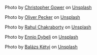 Photo by <a href="https://unsplash.com/@cgower?utm_source=unsplash&utm_medium=referral&utm_content=creditCopyText">Christopher Gower</a> on <a href="https://unsplash.com/s/photos/coding?utm_source=unsplash&utm_medium=referral&utm_content=creditCopyText">Unsplash</a>

Photo by <a href="https://unsplash.com/@ollipexxer?utm_source=unsplash&utm_medium=referral&utm_content=creditCopyText">Oliver Pecker</a> on <a href="https://unsplash.com/s/photos/technology?utm_source=unsplash&utm_medium=referral&utm_content=creditCopyText">Unsplash</a>

Photo by <a href="https://unsplash.com/@hckmstrrahul?utm_source=unsplash&utm_medium=referral&utm_content=creditCopyText">Rahul Chakraborty</a> on <a href="https://unsplash.com/s/photos/technology?utm_source=unsplash&utm_medium=referral&utm_content=creditCopyText">Unsplash</a>

Photo by <a href="https://unsplash.com/@ennio5?utm_source=unsplash&utm_medium=referral&utm_content=creditCopyText">Ennio Dybeli</a> on <a href="https://unsplash.com/s/photos/technology?utm_source=unsplash&utm_medium=referral&utm_content=creditCopyText">Unsplash</a>

Photo by <a href="https://unsplash.com/@balazsketyi?utm_source=unsplash&utm_medium=referral&utm_content=creditCopyText">Balázs Kétyi</a> on <a href="https://unsplash.com/s/photos/technology?utm_source=unsplash&utm_medium=referral&utm_content=creditCopyText">Unsplash</a>
